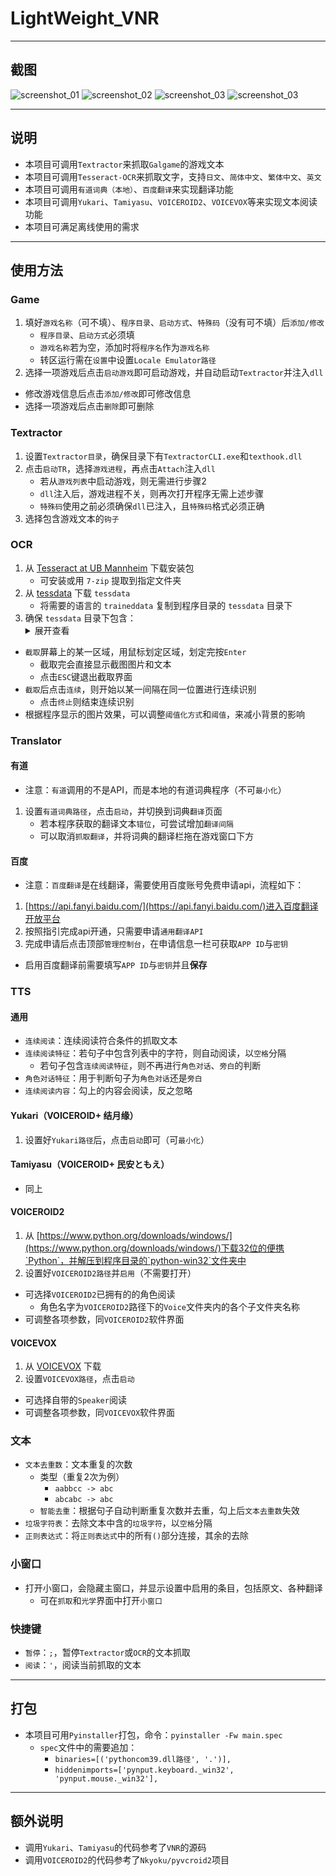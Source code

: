 # LightWeight_VNR

---

## 截图

![screenshot_01](Screenshot/screenshot_01.png)
![screenshot_02](Screenshot/screenshot_02.png)
![screenshot_03](Screenshot/screenshot_03.png)
![screenshot_03](Screenshot/screenshot_04.png)

---

## 说明

- 本项目可调用`Textractor`来抓取`Galgame`的游戏文本
- 本项目可调用`Tesseract-OCR`来抓取文字，支持`日文`、`简体中文`、`繁体中文`、`英文`
- 本项目可调用`有道词典（本地）`、`百度翻译`来实现翻译功能
- 本项目可调用`Yukari`、`Tamiyasu`、`VOICEROID2`、`VOICEVOX`等来实现文本阅读功能
- 本项目可满足离线使用的需求

---

## 使用方法

### Game

1. 填好`游戏名称`（可不填）、`程序目录`、`启动方式`、`特殊码`（没有可不填）后`添加/修改`
    - `程序目录`、`启动方式`必须填
    - `游戏名称`若为空，添加时将`程序名`作为`游戏名称`
    - 转区运行需在`设置`中设置`Locale Emulator路径`
2. 选择一项游戏后点击`启动游戏`即可启动游戏，并自动启动`Textractor`并注入`dll`
- 修改游戏信息后点击`添加/修改`即可修改信息
- 选择一项游戏后点击`删除`即可删除

### Textractor

1. 设置`Textractor目录`，确保目录下有`TextractorCLI.exe`和`texthook.dll`
2. 点击`启动TR`，选择`游戏进程`，再点击`Attach`注入`dll`
    - 若从`游戏列表`中启动游戏，则无需进行步骤2
    - `dll`注入后，游戏进程不关，则再次打开程序无需上述步骤
    - `特殊码`使用之前必须确保`dll`已注入，且`特殊码`格式必须正确
3. 选择包含游戏文本的`钩子`

### OCR

1. 从 [Tesseract at UB Mannheim](https://github.com/UB-Mannheim/tesseract/wiki) 下载安装包
    - 可安装或用 `7-zip` 提取到指定文件夹
2. 从 [tessdata](https://github.com/tesseract-ocr/tessdata/releases) 下载 `tessdata`
    - 将需要的语言的 `traineddata` 复制到程序目录的 `tessdata` 目录下
3. 确保 `tessdata` 目录下包含：
    <details>
    <summary>展开查看</summary>
    <pre>
    <code>
    ├── tessdata
    │   ├── chi_sim.traineddata
    │   ├── chi_sim_vert.traineddata
    │   ├── chi_tra.traineddata
    │   ├── chi_tra_vert.traineddata
    │   ├── eng.traineddata
    │   ├── jpn.traineddata
    │   └── jpn_vert.traineddata
    ├── *
    </code>
    </pre>
    </details>
- `截取`屏幕上的某一区域，用鼠标划定区域，划定完按`Enter`
    - 截取完会直接显示截图图片和文本
    - 点击`ESC`键退出截取界面
- `截取`后点击`连续`，则开始以某一间隔在同一位置进行连续识别
    - 点击`终止`则结束连续识别
- 根据程序显示的图片效果，可以调整`阈值化方式`和`阈值`，来减小背景的影响

### Translator

#### 有道

- 注意：`有道`调用的不是API，而是本地的有道词典程序（不可`最小化`）
1. 设置`有道词典路径`，点击`启动`，并切换到词典`翻译`页面
    - 若本程序获取的翻译文本`错位`，可尝试增加`翻译间隔`
    - 可以取消`抓取翻译`，并将词典的翻译栏拖在游戏窗口下方

#### 百度

- 注意：`百度翻译`是在线翻译，需要使用百度账号免费申请api，流程如下：
1. [https://api.fanyi.baidu.com/](https://api.fanyi.baidu.com/)进入百度翻译开放平台
2. 按照指引完成api开通，只需要申请`通用翻译API`
3. 完成申请后点击顶部`管理控制台`，在申请信息一栏可获取`APP ID`与`密钥`
- 启用百度翻译前需要填写`APP ID`与`密钥`并且**保存**

### TTS

#### 通用

- `连续阅读`：连续阅读符合条件的抓取文本
- `连续阅读特征`：若句子中包含列表中的字符，则自动阅读，以`空格`分隔
    - 若句子包含`连续阅读特征`，则不再进行`角色对话`、`旁白`的判断
- `角色对话特征`：用于判断句子为`角色对话`还是`旁白`
- `连续阅读内容`：勾上的内容会阅读，反之忽略

#### Yukari（VOICEROID+ 结月缘）

1. 设置好`Yukari路径`后，点击`启动`即可（可`最小化`）

#### Tamiyasu（VOICEROID+ 民安ともえ）

- 同上

#### VOICEROID2

1. 从 [https://www.python.org/downloads/windows/](https://www.python.org/downloads/windows/)下载32位的便携`Python`，并解压到程序目录的`python-win32`文件夹中
2. 设置好`VOICEROID2路径`并`启用`（不需要打开）
- 可选择`VOICEROID2`已拥有的的角色阅读
    - 角色名字为`VOICEROID2`路径下的`Voice`文件夹内的各个子文件夹名称
- 可调整各项参数，同`VOICEROID2`软件界面

#### VOICEVOX

1. 从 [VOICEVOX](https://github.com/VOICEVOX/voicevox/releases) 下载
2. 设置`VOICEVOX路径`，点击`启动`
- 可选择自带的`Speaker`阅读
- 可调整各项参数，同`VOICEVOX`软件界面

### 文本

- `文本去重数`：文本重复的次数
    - 类型（重复2次为例）
        - `aabbcc -> abc`
        - `abcabc -> abc`
    - `智能去重`：根据句子自动判断重复次数并去重，勾上后`文本去重数`失效
- `垃圾字符表`：去除文本中含的`垃圾字符`，以`空格`分隔
- `正则表达式`：将`正则表达式`中的所有`()`部分连接，其余的去除

### 小窗口

- 打开小窗口，会隐藏主窗口，并显示设置中启用的条目，包括原文、各种翻译
    - 可在`抓取`和`光学`界面中打开`小窗口`

### 快捷键

- `暂停`：`;`，暂停`Textractor`或`OCR`的文本抓取
- `阅读`：`'`，阅读当前抓取的文本

---

## 打包

- 本项目可用`Pyinstaller`打包，命令：`pyinstaller -Fw main.spec`
    - `spec`文件中的需要追加：
        - `binaries=[('pythoncom39.dll路径', '.')],`
        - `hiddenimports=['pynput.keyboard._win32', 'pynput.mouse._win32'],`

---

## 额外说明

- 调用`Yukari`、`Tamiyasu`的代码参考了`VNR`的源码
- 调用`VOICEROID2`的代码参考了`Nkyoku/pyvcroid2`项目

